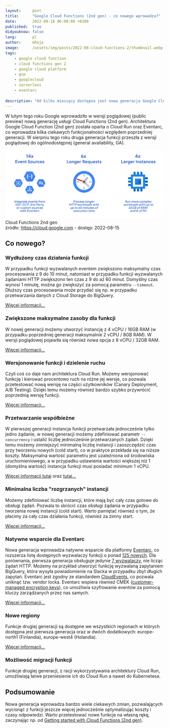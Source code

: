 ```yaml
---
layout:     post
title:      "Google Cloud Functions (2nd gen) - co nowego wprowadza?"
date:       2022-08-18 06:00:00 +0100
published:  true
didyouknow: false
lang:       pl
author:     mhoja
image:      /assets/img/posts/2022-08-cloud-functions-2/thumbnail.webp
tags:
    - google cloud function
    - cloud functions gen 2
    - google cloud platform
    - gcp
    - googlecloud
    - serverless
    - eventarc

description: "Od kilku miesięcy dostępna jest nowa generacja Google Cloud Function (2nd gen), początkowo w wersji poglądowej (public preview) a dzisiaj również w wersji ogólnodostępnej (general availability). Jakie zmiany zostały wprowadzone względem poprzedniej generacji?"
---
```


W lutym tego roku Google wprowadziło w wersji poglądowej (public preview) nową generację usługi Cloud Functions (2nd gen). Architektura Google Cloud Function (2nd gen) została oparta o Cloud Run oraz Eventarc, co wprowadza kilka ciekawych funkcjonalności względem poprzedniej generacji. W sierpniu tego roku druga generacja funkcji przeszła z wersji poglądowej do ogólnodostępnej (general availability, GA).

![Cloud Functions 2nd gen](/assets/img/posts/2022-08-cloud-functions-2/cloud_function_2nd_gen_whats_new.jpg)
<span class="img-legend">Cloud Functions 2nd gen<br />źródło: <a href="https://cloud.google.com/blog/products/serverless/cloud-functions-2nd-generation-now-generally-available">https://cloud.google.com</a> - dostęp: 2022-08-15</span>

## Co nowego?

### Wydłużony czas działania funkcji

W przypadku funkcji wyzwalanych eventem zwiększono maksymalny czas procesowania z 9 do 10 minut, natomiast w przypadku funkcji wyzwalanych żądaniami HTTP zwiększono ten czas z 9 do aż 60 minut. Domyślny czas wynosi 1 minutę, można go zwiększyć za pomocą parametru `--timeout`. Dłuższy czas procesowania może przydać się np. w przypadku przetwarzania danych z Cloud Storage do BigQuery.

[Więcej informacji...](https://cloud.google.com/functions/docs/configuring/timeout)

### Zwiększone maksymalne zasoby dla funkcji

W nowej generacji możemy utworzyć instancję z 4 vCPU / 16GB RAM (w przypadku poprzedniej generacji maksymalnie 2 vCPU / 8GB RAM). W wersji poglądowej pojawiła się również nowa opcja z 8 vCPU / 32GB RAM.

[Więcej informacji...](https://cloud.google.com/functions/docs/configuring/memory)

### Wersjonowanie funkcji i dzielenie ruchu

Czyli coś co daje nam architektura Cloud Run. Możemy wersjonować funkcję i kierować procentowo ruch na różne jej wersje, co pozwala przetestować nową wersję na części użytkowników (Canary Deployment, A/B Testing). Dzięki temu możemy również bardzo szybko przywrócić poprzednią wersję funkcji.

[Więcej informacji...](https://cloud.google.com/functions/docs/configuring/traffic-splitting)

### Przetwarzanie współbieżne

W pierwszej generacji instancja funkcji przetwarzała jednocześnie tylko jedno żądanie, w nowej generacji możemy zdefiniować parametr `--concurrency` i ustalić liczbę jednocześnie przetwarzanych żądań. Dzięki temu możemy zmniejszyć minimalną liczbę instancji i zaoszczędzić czas przy tworzeniu nowych (cold start), co w praktyce przekłada się na niższe koszty. Maksymalna wartość parametru jest uzależniona od środowiska uruchomieniowego, a w przypadku ustawienia wartości większej niż 1 (domyślna wartość) instancja funkcji musi posiadać minimum 1 vCPU.

[Więcej informacji tutaj](https://cloud.google.com/functions/docs/configuring/concurrency) oraz [tutaj...](https://cloud.google.com/run/docs/about-concurrency)

### Minimalna liczba "rozgrzanych" instancji

Możemy zdefiniować liczbę instancji, które mają być cały czas gotowe do obsługi żądań. Pozwala to skrócić czas obsługi żądania w przypadku tworzenia nowej instancji (cold start). Warto pamiętać również o tym, że płacimy za cały czas działania funkcji, również za zimny start.

[Więcej informacji...](https://cloud.google.com/functions/docs/configuring/min-instances)

### Natywne wsparcie dla Eventarc

Nowa generacja wprowadza natywne wsparcie dla platformy [Eventarc](https://cloud.google.com/eventarc/docs/overview), co rozszerza listę dostępnych wyzwalaczy funkcji o ponad [125 nowych](https://cloud.google.com/eventarc/docs/reference/supported-events). Dla porównania, pierwsza generacja obsługuje jedynie [7 wyzwalaczy](https://cloud.google.com/functions/docs/calling#1st-gen-triggers), nie licząc żądań HTTP. Możemy na przykład utworzyć funkcję wyzwalaną zapytaniem BigQuery, która wysyła powiadomienie na Slacka w przypadku zbyt długich zapytań. Eventarc jest zgodny ze standardem [CloudEvents](https://cloud.google.com/eventarc/docs/cloudevents), co pozwala uniknąć tzw. vendor locka. Eventarc wspiera również CMEK ([customer-managed encryption keys](https://cloud.google.com/kms/docs/cmek)), co umożliwia szyfrowanie eventów za pomocą kluczy zarządzanych przez nas samych.

[Więcej informacji...](https://cloud.google.com/functions/docs/calling/eventarc)

### Nowe regiony

Funkcje drugiej generacji są dostępne we wszystkich regionach w których dostępna jest pierwsza generacja oraz w dwóch dodatkowych: europe-north1 (Finlandia), europe-west4 (Holandia).

[Więcej informacji...](https://cloud.google.com/functions/docs/locations)

### Możliwość migracji funkcji

Funkcje drugiej generacji, z racji wykorzystywania architektury Cloud Run, umożliwiają łatwe przeniesienie ich do Cloud Run a nawet do Kubernetesa.

## Podsumowanie

Nowa generacja wprowadza bardzo wiele ciekawych zmian, pozwalających wycisnąć z funkcji jeszcze więcej jednocześnie optymalizując koszty i czasy odpowiedzi. Warto przetestować nowe funkcje na własną rękę, zaczynając np. od [Getting started with Cloud Functions (2nd gen)](https://codelabs.developers.google.com/codelabs/cloud-starting-cloudfunctions-v2).
